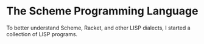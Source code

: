 # The Scheme Programming Language

To better understand Scheme, Racket, and other LISP dialects, I started a collection of LISP programs.
